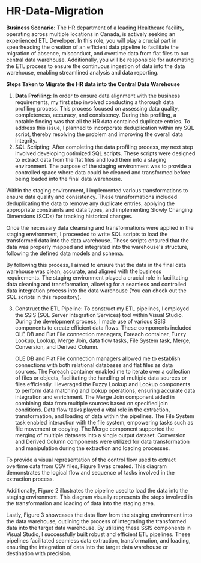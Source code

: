 # HR-Data-Migration
**Business Scenario:** The HR department of a leading Healthcare facility, operating across multiple locations in Canada, is actively seeking an experienced ETL Developer. In this role, you will play a crucial part in spearheading the creation of an efficient data pipeline to facilitate the migration of absence, misconduct, and overtime data from flat files to our central data warehouse. Additionally, you will be responsible for automating the ETL process to ensure the continuous ingestion of data into the data warehouse, enabling streamlined analysis and data reporting.


**Steps Taken to Migrate the HR data into the Central Data Warehouse**
1. **Data Profiling:** In order to ensure data alignment with the business requirements, my first step involved conducting a thorough data profiling process. This process focused on assessing data quality, completeness, accuracy, and consistency. During this profiling, a notable finding was that all the HR data contained duplicate entries. To address this issue, I planned to incorporate deduplication within my SQL script, thereby resolving the problem and improving the overall data integrity.
2. SQL Scripting: After completing the data profiling process, my next step involved developing optimized SQL scripts. These scripts were designed to extract data from the flat files and load them into a staging environment. The purpose of the staging environment was to provide a controlled space where data could be cleaned and transformed before being loaded into the final data warehouse.

Within the staging environment, I implemented various transformations to ensure data quality and consistency. These transformations included deduplicating the data to remove any duplicate entries, applying the appropriate constraints and data types, and implementing Slowly Changing Dimensions (SCDs) for tracking historical changes.

Once the necessary data cleansing and transformations were applied in the staging environment, I proceeded to write SQL scripts to load the transformed data into the data warehouse. These scripts ensured that the data was properly mapped and integrated into the warehouse's structure, following the defined data models and schema.

By following this process, I aimed to ensure that the data in the final data warehouse was clean, accurate, and aligned with the business requirements. The staging environment played a crucial role in facilitating data cleaning and transformation, allowing for a seamless and controlled data integration process into the data warehouse (You can check out the SQL scripts in this repository).

3. Construct the ETL Pipeline: To construct my ETL pipelines, I employed the SSIS (SQL Server Integration Services) tool within Visual Studio. During the development process, I made use of various SSIS components to create efficient data flows. These components included OLE DB and Flat File connection managers, Foreach container, Fuzzy Lookup, Lookup, Merge Join, data flow tasks, File System task, Merge, Conversion, and Derived Column.

    OLE DB and Flat File connection managers allowed me to establish connections with both relational databases and flat files as data sources.
    The Foreach container enabled me to iterate over a collection of files or objects, facilitating the handling of multiple data sources or files efficiently.
    I leveraged the Fuzzy Lookup and Lookup components to perform data matching and lookup operations, ensuring accurate data integration and enrichment.
    The Merge Join component aided in combining data from multiple sources based on specified join conditions.
    Data flow tasks played a vital role in the extraction, transformation, and loading of data within the pipelines.
    The File System task enabled interaction with the file system, empowering tasks such as file movement or copying.
    The Merge component supported the merging of multiple datasets into a single output dataset.
    Conversion and Derived Column components were utilized for data transformation and manipulation during the extraction and loading processes.


To provide a visual representation of the control flow used to extract overtime data from CSV files, Figure 1 was created. This diagram demonstrates the logical flow and sequence of tasks involved in the extraction process.

Additionally, Figure 2 illustrates the pipeline used to load the data into the staging environment. This diagram visually represents the steps involved in the transformation and loading of data into the staging area.

Lastly, Figure 3 showcases the data flow from the staging environment into the data warehouse, outlining the process of integrating the transformed data into the target data warehouse.
By utilizing these SSIS components in Visual Studio, I successfully built robust and efficient ETL pipelines. These pipelines facilitated seamless data extraction, transformation, and loading, ensuring the integration of data into the target data warehouse or destination with precision.
